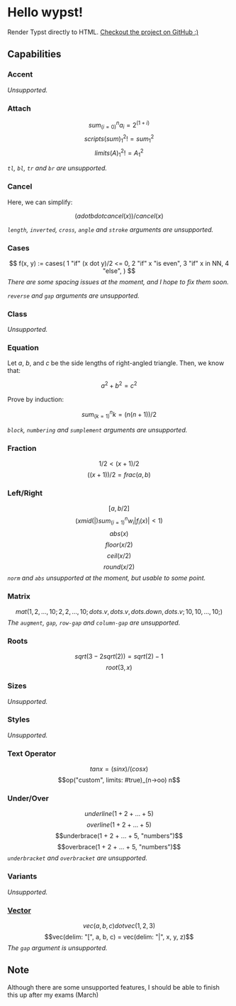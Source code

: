 # Hello wypst!
Render Typst directly to HTML. [Checkout the project on GitHub :)](https://github.com/0xpapercut/wypst)

## Capabilities

### Accent
*Unsupported.*

### Attach
$$sum_(i=0)^n a_i = 2^(1+i)$$
$$scripts(sum)_1^2 != sum_1^2$$
$$limits(A)_1^2 != A_1^2$$

*`tl`, `bl`, `tr` and `br` are unsupported.*

### Cancel
Here, we can simplify:

$$(a dot b dot cancel(x)) / cancel(x)$$

*`length`, `inverted`, `cross`, `angle` and `stroke` arguments are unsupported.*

### Cases
$$
f(x, y) := cases(
  1 "if" (x dot y)/2 <= 0,
  2 "if" x "is even",
  3 "if" x in NN,
  4 "else",
)
$$
*There are some spacing issues at the moment, and I hope to fix them soon.*

*`reverse` and `gap` arguments are unsupported.*

### Class
*Unsupported.*

### Equation
Let $a$, $b$, and $c$ be the side
lengths of right-angled triangle.
Then, we know that:

$$a^2 + b^2 = c^2$$

Prove by induction:

$$sum_(k=1)^n k = (n(n+1)) / 2$$

*`block`, `numbering` and `sumplement` arguments are unsupported.*

### Fraction
$$1/2 < (x+1)/2$$
$$((x+1)) / 2 = frac(a, b)$$

### Left/Right
$$[a, b/2]$$
$$(x mid(|) sum_(i=1)^n w_i|f_i (x)| < 1)$$
$$abs(x)$$
$$floor(x/2)$$
$$ceil(x/2)$$
$$round(x/2)$$
*`norm` and `abs` unsupported at the moment, but usable to some point.*

### Matrix
$$
mat(
  1, 2, ..., 10;
  2, 2, ..., 10;
  dots.v, dots.v, dots.down, dots.v;
  10, 10, ..., 10;
)
$$
*The `augment`, `gap`, `row-gap` and `column-gap` are unsupported.*

### Roots
$$sqrt(3 - 2 sqrt(2)) = sqrt(2) - 1$$
$$root(3, x)$$

### Sizes
*Unsupported.*

### Styles
*Unsupported.*

### Text Operator
$$tan x = (sin x)/(cos x)$$
$$op("custom", limits: #true)_(n->oo) n$$

### Under/Over
$$underline(1 + 2 + ... + 5)$$
$$overline(1 + 2 + ... + 5)$$
$$underbrace(1 + 2 + ... + 5, "numbers")$$
$$overbrace(1 + 2 + ... + 5, "numbers")$$
*`underbracket` and `overbracket` are unsupported.*

### Variants
*Unsupported.*

### [Vector](https://typst.app/docs/reference/math/vec/)
$$vec(a, b, c) dot vec(1, 2, 3)$$
$$vec(delim: "[", a, b, c) = vec(delim: "|", x, y, z)$$
*The `gap` argument is unsupported.*

## Note
Although there are some unsupported features, I should be able to finish this up after my exams (March)
